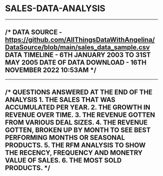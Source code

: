 # SALES-DATA-ANALYSIS
-----------------------------------------------------------------------------------------------------------------------------------------------------------
/*	DATA SOURCE - https://github.com/AllThingsDataWithAngelina/DataSource/blob/main/sales_data_sample.csv
	DATA TIMELINE - 6TH JANUARY 2003 TO 31ST MAY 2005
	DATE OF DATA DOWNLOAD - 16TH NOVEMBER 2022 10:53AM
*/
-----------------------------------------------------------------------------------------------------------------------------------------------------------

-----------------------------------------------------------------------------------------------------------------------------------------------------------
/* QUESTIONS ANSWERED AT THE END OF THE ANALYSIS
	1. THE SALES THAT WAS ACCUMULATED PER YEAR.
	2. THE GROWTH IN REVENUE OVER TIME.
	3. THE REVENUE GOTTEN FROM VARIOUS DEAL SIZES.
	4. THE REVENUE GOTTEN, BROKEN UP BY MONTH TO SEE BEST PERFORMING MONTHS OR SEASONAL PRODUCTS.
	5. THE RFM ANALYSIS TO SHOW THE RECENCY, FREQUENCY AND MONETRY VALUE OF SALES.
	6. THE MOST SOLD PRODUCTS.
*/
-----------------------------------------------------------------------------------------------------------------------------------------------------------
